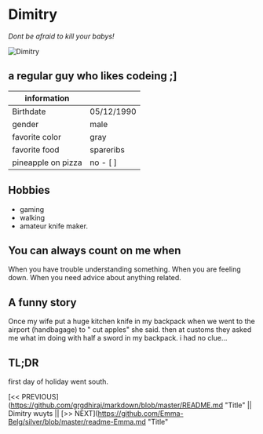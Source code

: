# Dimitry

*Dont be afraid to kill your babys!*

![Dimitry](https://scontent-bru2-1.xx.fbcdn.net/v/t1.0-9/36686731_642666712736557_7467647220804747264_n.jpg?_nc_cat=109&_nc_ohc=T7ZXmHMormYAQnUL5PMyMrxRnDNj0vkWt1z0I7EO_naLsp_LoKjntnR5A&_nc_ht=scontent-bru2-1.xx&oh=f24593d5f24ae1a0a71cb69bb798fb47&oe=5E51F774)

## a regular guy who likes codeing ;]

information | |
---------------|--------|
Birthdate | 05/12/1990
gender | male
favorite color | gray
favorite food | spareribs
pineapple on pizza | no - [ ]

## Hobbies

* gaming
* walking
* amateur knife maker.

## You can always count on me when

When you have trouble understanding something.
When you are feeling down.
When you need advice about anything related.

## A funny story

Once my wife put a huge kitchen knife in my backpack when we went to the airport (handbagage) to " cut apples" she said.
then at customs they asked me what im doing with half a sword in my backpack. i had no clue...


## TL;DR

first day of holiday went south.

[<< PREVIOUS](https://github.com/grgdhiraj/markdown/blob/master/README.md "Title"
|| Dimitry wuyts ||
[>> NEXT](https://github.com/Emma-Belg/silver/blob/master/readme-Emma.md "Title"

